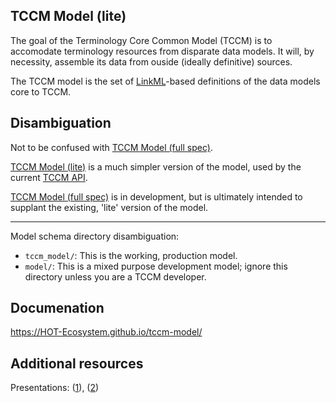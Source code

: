 ## TCCM Model (lite)
The goal of the Terminology Core Common Model (TCCM) is to accomodate terminology resources from disparate data models. It will, by necessity, assemble its data from ouside (ideally definitive) sources.

The TCCM model is the set of [LinkML](https://github.com/linkml/linkml)-based definitions of the data models core to TCCM. 

## Disambiguation
Not to be confused with [TCCM Model (full spec)](https://github.com/HOT-Ecosystem/tccm).

[TCCM Model (lite)](https://github.com/HOT-Ecosystem/tccm-model) is a much 
simpler version of the model, used by the current [TCCM API](
https://github.com/HOT-Ecosystem/tccm-api).

[TCCM Model (full spec)](https://github.com/HOT-Ecosystem/tccm) is in development, 
but is ultimately intended to supplant the existing, 'lite' version of the model.

---

Model schema directory disambiguation:
- `tccm_model/`: This is the working, production model.
- `model/`: This is a mixed purpose development model; ignore this directory unless you are a TCCM developer.

## Documenation 
https://HOT-Ecosystem.github.io/tccm-model/

## Additional resources
Presentations: ([1](https://docs.google.com/presentation/d/1ZIcDucQipRhkzLhmw1Oz0Md-XozIbkWH/edit?usp=sharing&ouid=109884413503012482953&rtpof=true&sd=true)), ([2](https://docs.google.com/presentation/d/1CNpc9fmlmEUGDxRCQROH1rpWoRSK6ajM/edit#slide=id.p2))

